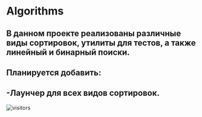 # Algorithms
В данном проекте реализованы различные виды сортировок, утилиты для тестов, а также линейный и бинарный поиски.
----------------------------------------
Планируется добавить:
----------------------------------------
-Лаунчер для всех видов сортировок.
----------------------------------------
![visitors](https://visitor-badge.glitch.me/badge?page_id=Red-Sunrise.id)
